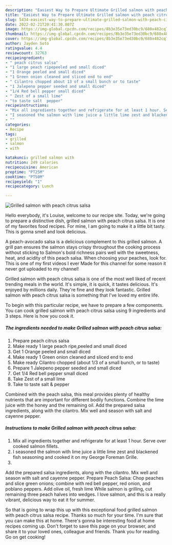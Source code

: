 ```yaml
---
description: "Easiest Way to Prepare Ultimate Grilled salmon with peach citrus salsa"
title: "Easiest Way to Prepare Ultimate Grilled salmon with peach citrus salsa"
slug: 5434-easiest-way-to-prepare-ultimate-grilled-salmon-with-peach-citrus-salsa
date: 2022-02-21T20:41:30.807Z
image: https://img-global.cpcdn.com/recipes/8b3e35e73ed30bc9/680x482cq70/grilled-salmon-with-peach-citrus-salsa-recipe-main-photo.jpg
thumbnail: https://img-global.cpcdn.com/recipes/8b3e35e73ed30bc9/680x482cq70/grilled-salmon-with-peach-citrus-salsa-recipe-main-photo.jpg
cover: https://img-global.cpcdn.com/recipes/8b3e35e73ed30bc9/680x482cq70/grilled-salmon-with-peach-citrus-salsa-recipe-main-photo.jpg
author: Jayden Soto
ratingvalue: 4.4
reviewcount: 32763
recipeingredient:
- " peach citrus salsa"
- "1 large peach ripepeeled and small diced"
- "1 Orange peeled and small diced"
- "1 Green onion cleaned and sliced end to end"
- " Cilantro chopped about 13 of a small bunch or to taste"
- "1 Jalepeno pepper seeded and small diced"
- "1/4 Red bell pepper small diced"
- " Zest of a small lime"
- "to taste salt  pepper"
recipeinstructions:
- "Mix all ingredients together and refrigerate for at least 1 hour. Serve over cooked salmon fillets."
- "I seasoned the salmon with lime juice a little lime zest and blackened fish seasoning and cooked it on my George Foreman Grille."
- ""
categories:
- Recipe
tags:
- grilled
- salmon
- with

katakunci: grilled salmon with 
nutrition: 249 calories
recipecuisine: American
preptime: "PT25M"
cooktime: "PT50M"
recipeyield: "1"
recipecategory: Lunch

---
```



![Grilled salmon with peach citrus salsa](https://img-global.cpcdn.com/recipes/8b3e35e73ed30bc9/680x482cq70/grilled-salmon-with-peach-citrus-salsa-recipe-main-photo.jpg)

Hello everybody, it's Louise, welcome to our recipe site. Today, we're going to prepare a distinctive dish, grilled salmon with peach citrus salsa. It is one of my favorites food recipes. For mine, I am going to make it a little bit tasty. This is gonna smell and look delicious.

A peach-avocado salsa is a delicious complement to this grilled salmon. A grill pan ensures the salmon stays crispy throughout the cooking process without sticking to Salmon&#39;s bold richness pairs well with the sweetness, heat, and acidity of this peach salsa. When choosing your peaches, look for. This is one of my first videos I ever Made for this channel for some reason it never got uploaded to my channel!

Grilled salmon with peach citrus salsa is one of the most well liked of recent trending meals in the world. It's simple, it is quick, it tastes delicious. It's enjoyed by millions daily. They're fine and they look fantastic. Grilled salmon with peach citrus salsa is something that I've loved my entire life.


To begin with this particular recipe, we have to prepare a few components. You can cook grilled salmon with peach citrus salsa using 9 ingredients and 3 steps. Here is how you cook it.

<!--inarticleads1-->

##### The ingredients needed to make Grilled salmon with peach citrus salsa:

1. Prepare  peach citrus salsa
1. Make ready 1 large peach ripe,peeled and small diced
1. Get 1 Orange peeled and small diced
1. Make ready 1 Green onion cleaned and sliced end to end
1. Make ready  Cilantro chopped (about 1/3 of a small bunch, or to taste)
1. Prepare 1 Jalepeno pepper seeded and small diced
1. Get 1/4 Red bell pepper small diced
1. Take  Zest of a small lime
1. Take to taste salt &amp; pepper


Combined with the peach salsa, this meal provides plenty of healthy nutrients that are important for different bodily functions. Combine the lime juice with the honey and the remaining oil. Add the prepared salsa ingredients, along with the cilantro. Mix well and season with salt and cayenne pepper. 

<!--inarticleads2-->

##### Instructions to make Grilled salmon with peach citrus salsa:

1. Mix all ingredients together and refrigerate for at least 1 hour. Serve over cooked salmon fillets.
1. I seasoned the salmon with lime juice a little lime zest and blackened fish seasoning and cooked it on my George Foreman Grille.
1. 


Add the prepared salsa ingredients, along with the cilantro. Mix well and season with salt and cayenne pepper. Prepare Peach Salsa: Chop peaches and slice green onions; combine with red bell pepper, red onion, and poblano peppers. Add olive oil, fresh lime While salmon is grilling, cut remaining three peach halves into wedges. I love salmon, and this is a really vibrant, delicious way to eat it for summer. 

So that is going to wrap this up with this exceptional food grilled salmon with peach citrus salsa recipe. Thanks so much for your time. I'm sure that you can make this at home. There's gonna be interesting food at home recipes coming up. Don't forget to save this page on your browser, and share it to your loved ones, colleague and friends. Thank you for reading. Go on get cooking!
